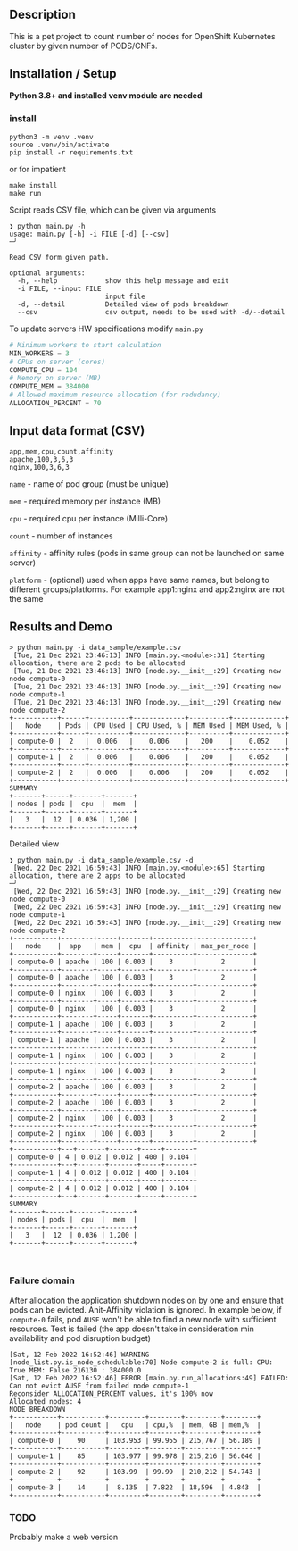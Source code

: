 ## Description
This is a pet project to count number of nodes for OpenShift Kubernetes cluster by given number of PODS/CNFs.

## Installation / Setup  
**Python 3.8+ and installed venv module are needed**
### install 
```shell
python3 -m venv .venv 
source .venv/bin/activate
pip install -r requirements.txt
```
or for impatient
```shell
make install
make run
```

Script reads CSV file, which can be given via arguments
```
❯ python main.py -h
usage: main.py [-h] -i FILE [-d] [--csv]                                                                                                                                 ─╯

Read CSV form given path.

optional arguments:
  -h, --help            show this help message and exit
  -i FILE, --input FILE
                        input file
  -d, --detail          Detailed view of pods breakdown
  --csv                 csv output, needs to be used with -d/--detail
```

To update servers HW specifications modify `main.py`
```python
# Minimum workers to start calculation
MIN_WORKERS = 3 
# CPUs on server (cores)
COMPUTE_CPU = 104
# Memory on server (MB)
COMPUTE_MEM = 384000
# Allowed maximum resource allocation (for redudancy)
ALLOCATION_PERCENT = 70
```


## Input data format (CSV)
```
app,mem,cpu,count,affinity
apache,100,3,6,3
nginx,100,3,6,3
```
`name` - name of pod group (must be unique)

`mem` - required memory per instance (MB)

`cpu` - required cpu per instance (Milli-Core) 

`count` - number of instances

`affinity` - affinity rules (pods in same group can not be launched on same server)

`platform` - (optional) used when apps have same names, but belong to different groups/platforms. For example app1:nginx and app2:nginx are not the same

## Results and Demo

```shell
> python main.py -i data_sample/example.csv
 [Tue, 21 Dec 2021 23:46:13] INFO [main.py.<module>:31] Starting allocation, there are 2 pods to be allocated
 [Tue, 21 Dec 2021 23:46:13] INFO [node.py.__init__:29] Creating new node compute-0
 [Tue, 21 Dec 2021 23:46:13] INFO [node.py.__init__:29] Creating new node compute-1
 [Tue, 21 Dec 2021 23:46:13] INFO [node.py.__init__:29] Creating new node compute-2
+-----------+------+----------+-------------+----------+-------------+
|   Node    | Pods | CPU Used | CPU Used, % | MEM Used | MEM Used, % |
+-----------+------+----------+-------------+----------+-------------+
| compute-0 |  2   |  0.006   |    0.006    |   200    |    0.052    |
+-----------+------+----------+-------------+----------+-------------+
| compute-1 |  2   |  0.006   |    0.006    |   200    |    0.052    |
+-----------+------+----------+-------------+----------+-------------+
| compute-2 |  2   |  0.006   |    0.006    |   200    |    0.052    |
+-----------+------+----------+-------------+----------+-------------+
SUMMARY
+-------+------+-------+-------+
| nodes | pods |  cpu  |  mem  |
+-------+------+-------+-------+
|   3   |  12  | 0.036 | 1,200 |
+-------+------+-------+-------+

```
Detailed view
```shell
❯ python main.py -i data_sample/example.csv -d
 [Wed, 22 Dec 2021 16:59:43] INFO [main.py.<module>:65] Starting allocation, there are 2 apps to be allocated                                                            ─╯
 [Wed, 22 Dec 2021 16:59:43] INFO [node.py.__init__:29] Creating new node compute-0
 [Wed, 22 Dec 2021 16:59:43] INFO [node.py.__init__:29] Creating new node compute-1
 [Wed, 22 Dec 2021 16:59:43] INFO [node.py.__init__:29] Creating new node compute-2
+-----------+--------+-----+-------+----------+--------------+
|   node    |  app   | mem |  cpu  | affinity | max_per_node |
+-----------+--------+-----+-------+----------+--------------+
| compute-0 | apache | 100 | 0.003 |    3     |      2       |
+-----------+--------+-----+-------+----------+--------------+
| compute-0 | apache | 100 | 0.003 |    3     |      2       |
+-----------+--------+-----+-------+----------+--------------+
| compute-0 | nginx  | 100 | 0.003 |    3     |      2       |
+-----------+--------+-----+-------+----------+--------------+
| compute-0 | nginx  | 100 | 0.003 |    3     |      2       |
+-----------+--------+-----+-------+----------+--------------+
| compute-1 | apache | 100 | 0.003 |    3     |      2       |
+-----------+--------+-----+-------+----------+--------------+
| compute-1 | apache | 100 | 0.003 |    3     |      2       |
+-----------+--------+-----+-------+----------+--------------+
| compute-1 | nginx  | 100 | 0.003 |    3     |      2       |
+-----------+--------+-----+-------+----------+--------------+
| compute-1 | nginx  | 100 | 0.003 |    3     |      2       |
+-----------+--------+-----+-------+----------+--------------+
| compute-2 | apache | 100 | 0.003 |    3     |      2       |
+-----------+--------+-----+-------+----------+--------------+
| compute-2 | apache | 100 | 0.003 |    3     |      2       |
+-----------+--------+-----+-------+----------+--------------+
| compute-2 | nginx  | 100 | 0.003 |    3     |      2       |
+-----------+--------+-----+-------+----------+--------------+
| compute-2 | nginx  | 100 | 0.003 |    3     |      2       |
+-----------+--------+-----+-------+----------+--------------+
+-----------+---+-------+-------+-----+-------+
| compute-0 | 4 | 0.012 | 0.012 | 400 | 0.104 |
+-----------+---+-------+-------+-----+-------+
| compute-1 | 4 | 0.012 | 0.012 | 400 | 0.104 |
+-----------+---+-------+-------+-----+-------+
| compute-2 | 4 | 0.012 | 0.012 | 400 | 0.104 |
+-----------+---+-------+-------+-----+-------+
SUMMARY
+-------+------+-------+-------+
| nodes | pods |  cpu  |  mem  |
+-------+------+-------+-------+
|   3   |  12  | 0.036 | 1,200 |
+-------+------+-------+-------+



```

### Failure domain
After allocation the application shutdown nodes on by one and ensure that pods can be evicted. Anit-Affinity violation is ignored.
In example below, if `compute-0` fails, pod `AUSF` won't be able to find a new node with sufficient resources. Test is failed (the app doesn't take in consideration min availability and pod disruption budget) 
```shell
[Sat, 12 Feb 2022 16:52:46] WARNING [node_list.py.is_node_schedulable:70] Node compute-2 is full: CPU: True MEM: False 216130 : 384000.0
[Sat, 12 Feb 2022 16:52:46] ERROR [main.py.run_allocations:49] FAILED: Can not evict AUSF from failed node compute-1
Reconsider ALLOCATION_PERCENT values, it's 100% now
Allocated nodes: 4
NODE BREAKDOWN
+-----------+-----------+---------+--------+---------+--------+
|   node    | pod count |   cpu   | cpu,%  | mem, GB | mem,%  |
+-----------+-----------+---------+--------+---------+--------+
| compute-0 |    90     | 103.953 | 99.955 | 215,767 | 56.189 |
+-----------+-----------+---------+--------+---------+--------+
| compute-1 |    85     | 103.977 | 99.978 | 215,216 | 56.046 |
+-----------+-----------+---------+--------+---------+--------+
| compute-2 |    92     | 103.99  | 99.99  | 210,212 | 54.743 |
+-----------+-----------+---------+--------+---------+--------+
| compute-3 |    14     |  8.135  | 7.822  | 18,596  | 4.843  |
+-----------+-----------+---------+--------+---------+--------+
```

### TODO 
Probably make a web version
